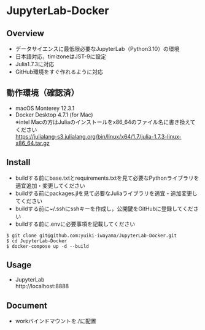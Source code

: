 # JupyterLab-Docker

## Overview
- データサイエンスに最低限必要なJupyterLab（Python3.10）の環境
- 日本語対応，timizoneはJST-9に設定
- Julia1.7.3に対応
- GitHub環境をすぐ作れるように対応

## 動作環境（確認済）
- macOS Monterey 12.3.1
- Docker Desktop 4.7.1 (for Mac)\
※intel Macの方はJuliaのインストールをx86_64のファイル名に書き換えてください\
https://julialang-s3.julialang.org/bin/linux/x64/1.7/julia-1.7.3-linux-x86_64.tar.gz


## Install
- buildする前にbase.txtとrequirements.txtを見て必要なPythonライブラリを適宜追加・変更してください
- buildする前にpackages.jlを見て必要なJuliaライブラリを適宜・追加変更してください
- buildする前に~/.sshにsshキーを作成し，公開鍵をGitHubに登録してください
- buildする前に.envに必要事項を記載してください
```
$ git clone git@github.com:yuiki-iwayama/JupyterLab-Docker.git
$ cd JupyterLab-Docker
$ docker-compose up -d --build
```

## Usage
- JupyterLab\
http://localhost:8888

## Document
- workバインドマウントを./に配置
